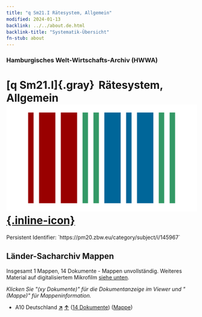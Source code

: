 ```yaml
---
title: "q Sm21.I Rätesystem, Allgemein"
modified: 2024-01-13
backlink: ../../about.de.html
backlink-title: "Systematik-Übersicht"
fn-stub: about
---
```


### Hamburgisches Welt-Wirtschafts-Archiv (HWWA)

# [q Sm21.I]{.gray}&#8201; Rätesystem, Allgemein &#160; [![Wikidata](/images/Wikidata-logo.svg "Wikidata"){.inline-icon}](http://www.wikidata.org/entity/Q104711395)

<div class="hint">Persistent Identifier: `https://pm20.zbw.eu/category/subject/i/145967`</div>







## Länder-Sacharchiv Mappen






Insgesamt 1 Mappen, 14 Dokumente - Mappen unvollständig. Weiteres Material auf digitalisiertem Mikrofilm [siehe unten](#filmsections).

_Klicken Sie "(xy Dokumente)" für die Dokumentanzeige im Viewer und "(Mappe)" für Mappeninformation._



- A10 Deutschland [**&nearr;**](../../../geo/i/126128/about.de.html "Deutschland (alle Mappen)") [**&uarr;**](../../../geo/about.de.html#A10 "Ländersystematik") (<a href="https://pm20.zbw.eu/iiifview/folder/sh/126128,145967" title="über: Deutschland : Rätesystem, Allgemein" target="_blank">14 Dokumente</a>) ([Mappe](../../../../folder/sh/1261xx/126128/1459xx/145967/about.de.html))



<a id="filmsections" />













